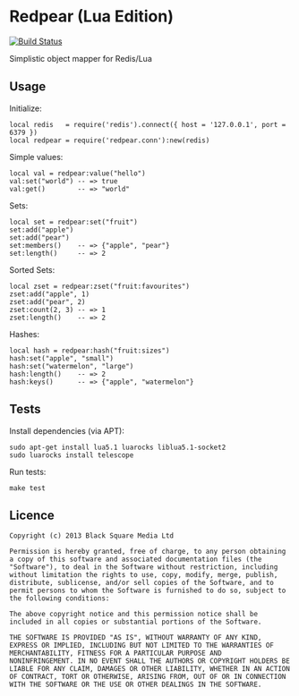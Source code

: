 # Redpear (Lua Edition)

[![Build Status](https://travis-ci.org/bsm/redpear.lua.png?branch=master)](https://travis-ci.org/bsm/redpear.lua)

Simplistic object mapper for Redis/Lua

## Usage

Initialize:

    local redis   = require('redis').connect({ host = '127.0.0.1', port = 6379 })
    local redpear = require('redpear.conn'):new(redis)

Simple values:

    local val = redpear:value("hello")
    val:set("world") -- => true
    val:get()        -- => "world"

Sets:

    local set = redpear:set("fruit")
    set:add("apple")
    set:add("pear")
    set:members()    -- => {"apple", "pear"}
    set:length()     -- => 2

Sorted Sets:

    local zset = redpear:zset("fruit:favourites")
    zset:add("apple", 1)
    zset:add("pear", 2)
    zset:count(2, 3) -- => 1
    zset:length()    -- => 2

Hashes:

    local hash = redpear:hash("fruit:sizes")
    hash:set("apple", "small")
    hash:set("watermelon", "large")
    hash:length()    -- => 2
    hash:keys()      -- => {"apple", "watermelon"}

## Tests

Install dependencies (via APT):

    sudo apt-get install lua5.1 luarocks liblua5.1-socket2
    sudo luarocks install telescope

Run tests:

    make test

## Licence

    Copyright (c) 2013 Black Square Media Ltd

    Permission is hereby granted, free of charge, to any person obtaining
    a copy of this software and associated documentation files (the
    "Software"), to deal in the Software without restriction, including
    without limitation the rights to use, copy, modify, merge, publish,
    distribute, sublicense, and/or sell copies of the Software, and to
    permit persons to whom the Software is furnished to do so, subject to
    the following conditions:

    The above copyright notice and this permission notice shall be
    included in all copies or substantial portions of the Software.

    THE SOFTWARE IS PROVIDED "AS IS", WITHOUT WARRANTY OF ANY KIND,
    EXPRESS OR IMPLIED, INCLUDING BUT NOT LIMITED TO THE WARRANTIES OF
    MERCHANTABILITY, FITNESS FOR A PARTICULAR PURPOSE AND
    NONINFRINGEMENT. IN NO EVENT SHALL THE AUTHORS OR COPYRIGHT HOLDERS BE
    LIABLE FOR ANY CLAIM, DAMAGES OR OTHER LIABILITY, WHETHER IN AN ACTION
    OF CONTRACT, TORT OR OTHERWISE, ARISING FROM, OUT OF OR IN CONNECTION
    WITH THE SOFTWARE OR THE USE OR OTHER DEALINGS IN THE SOFTWARE.


